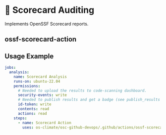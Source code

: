 <!--
[comment]: # SPDX-License-Identifier: Apache-2.0
[comment]: # SPDX-FileCopyrightText: 2024 The Linux Foundation
-->

# 🔐 Scorecard Auditing

Implements OpenSSF Scorecard reports.

## ossf-scorecard-action

## Usage Example

```yaml
jobs:
  analysis:
    name: Scorecard Analysis
    runs-on: ubuntu-22.04
    permissions:
      # Needed to upload the results to code-scanning dashboard.
      security-events: write
      # Needed to publish results and get a badge (see publish_results below).
      id-token: write
      contents: read
      actions: read
    steps:
      - name: Scorecard Action
        uses: os-climate/osc-github-devops/.github/actions/ossf-scorecard-action@main
```
